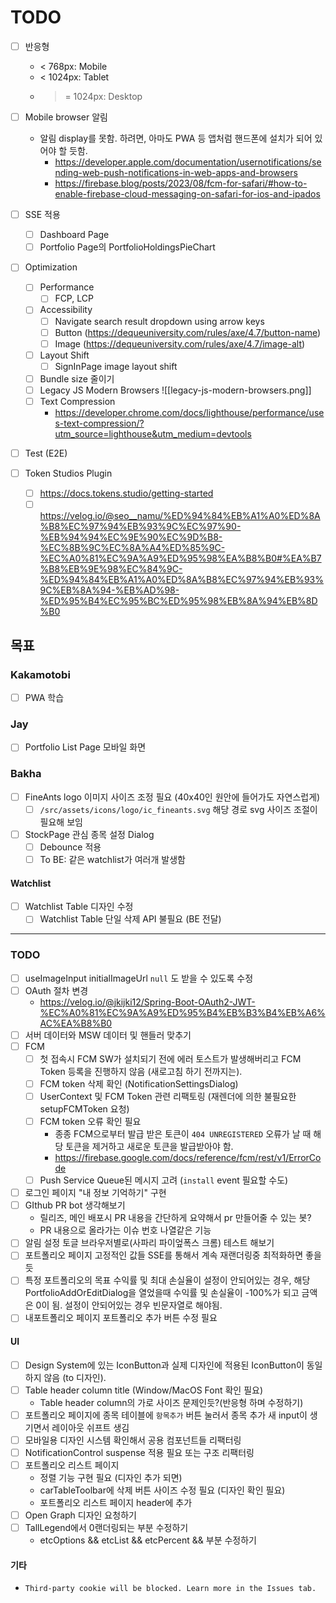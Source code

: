 # TODO
- [ ] 반응형
	-  < 768px: Mobile
	- < 1024px: Tablet
	- >= 1024px: Desktop

- [ ] Mobile browser 알림
	- 알림 display를 못함. 하려면, 아마도 PWA 등 앱처럼 핸드폰에 설치가 되어 있어야 할 듯함.
		- https://developer.apple.com/documentation/usernotifications/sending-web-push-notifications-in-web-apps-and-browsers
		- https://firebase.blog/posts/2023/08/fcm-for-safari/#how-to-enable-firebase-cloud-messaging-on-safari-for-ios-and-ipados

- [ ] SSE 적용
	- [ ] Dashboard Page
	- [ ] Portfolio Page의 PortfolioHoldingsPieChart

- [ ] Optimization
	- [ ] Performance
	    - [ ] FCP, LCP
	- [ ] Accessibility
		- [ ] Navigate search result dropdown using arrow keys
		- [ ] Button (https://dequeuniversity.com/rules/axe/4.7/button-name)
		- [ ] Image (https://dequeuniversity.com/rules/axe/4.7/image-alt)
	- [ ] Layout Shift
		- [ ] SignInPage image layout shift
	- [ ] Bundle size 줄이기
	- [ ] Legacy JS Modern Browsers
        ![[legacy-js-modern-browsers.png]]
	- [ ] Text Compression
		- https://developer.chrome.com/docs/lighthouse/performance/uses-text-compression/?utm_source=lighthouse&utm_medium=devtools

- [ ] Test (E2E)

- [ ] Token Studios Plugin
	- [ ] https://docs.tokens.studio/getting-started
	- [ ] https://velog.io/@seo__namu/%ED%94%84%EB%A1%A0%ED%8A%B8%EC%97%94%EB%93%9C%EC%97%90-%EB%94%94%EC%9E%90%EC%9D%B8-%EC%8B%9C%EC%8A%A4%ED%85%9C-%EC%A0%81%EC%9A%A9%ED%95%98%EA%B8%B0#%EA%B7%B8%EB%9E%98%EC%84%9C-%ED%94%84%EB%A1%A0%ED%8A%B8%EC%97%94%EB%93%9C%EB%8A%94-%EB%AD%98-%ED%95%B4%EC%95%BC%ED%95%98%EB%8A%94%EB%8D%B0

## 목표
### Kakamotobi
- [ ] PWA 학습
### Jay
- [ ] Portfolio List Page 모바일 화면
### Bakha
- [ ] FineAnts logo 이미지 사이즈 조정 필요 (40x40인 원안에 들어가도 자연스럽게)
	- [ ] `/src/assets/icons/logo/ic_fineants.svg` 해당 경로 svg 사이즈 조절이 필요해 보임
- [ ] StockPage 관심 종목 설정 Dialog
	- [ ] Debounce 적용
	- [ ] To BE: 같은 watchlist가 여러개 발생함
#### Watchlist
- [ ] Watchlist Table 디자인 수정
	- [ ] Watchlist Table 단일 삭제 API 불필요 (BE 전달)

---
### TODO
- [ ] useImageInput initialImageUrl `null` 도 받을 수 있도록 수정
- [ ] OAuth 절차 변경
	- https://velog.io/@jkijki12/Spring-Boot-OAuth2-JWT-%EC%A0%81%EC%9A%A9%ED%95%B4%EB%B3%B4%EB%A6%AC%EA%B8%B0
- [ ] 서버 데이터와 MSW 데이터 및 핸들러 맞추기
- [ ] FCM
	- [ ] 첫 접속시 FCM SW가 설치되기 전에 에러 토스트가 발생해버리고 FCM Token 등록을 진행하지 않음 (새로고침 하기 전까지는).
	- [ ] FCM token 삭제 확인 (NotificationSettingsDialog)
	- [ ] UserContext 및 FCM Token 관련 리팩토링 (재렌더에 의한 불필요한 setupFCMToken 요청)
	- [ ] FCM token 오류 확인 필요
		- 종종 FCM으로부터 발급 받은 토큰이 `404 UNREGISTERED` 오류가 날 때 해당 토큰을 제거하고 새로운 토큰을 발급받아야 함.
		- https://firebase.google.com/docs/reference/fcm/rest/v1/ErrorCode
	- [ ] Push Service Queue된 메시지 고려 (`install` event 필요할 수도)
- [ ] 로그인 페이지 "내 정보 기억하기" 구현
- [ ] GIthub PR bot 생각해보기
	- 릴리즈, 메인 배포시 PR 내용을 간단하게 요약해서 pr 만들어줄 수 있는 봇?
	- PR 내용으로 올라가는 이슈 번호 나열같은 기능
- [ ] 알림 설정 토글 브라우저별로(사파리 파이엎폭스 크롬) 테스트 해보기
- [ ] 포트폴리오 페이지 고정적인 값들 SSE를 통해서 계속 재랜더링중 최적화하면 좋을 듯
- [ ] 특정 포트폴리오의 목표 수익률 및 최대 손실율이 설정이 안되어있는 경우, 해당 PortfolioAddOrEditDialog을 열었을때 수익률 및 손실율이 -100%가 되고 금액은 0이 됨. 설정이 안되어있는 경우 빈문자열로 해야됨.
- [ ] 내포트폴리오 페이지 포트폴리오 추가 버튼 수정 필요
#### UI
- [ ] Design System에 있는 IconButton과 실제 디자인에 적용된 IconButton이 동일하지 않음 (to 디자인).
- [ ] Table header column title (Window/MacOS Font 확인 필요)
	- Table header column의 가로 사이즈 문제인듯?(반응형 하며 수정하기)
- [ ] 포트폴리오 페이지에 종목 테이블에 `항목추가` 버튼 눌러서 종목 추가 새 input이 생기면서 레이아웃 쉬프트 생김
- [ ] 모바일용 디자인 시스템 확인해서 공용 컴포넌트들 리팩터링
- [ ] NotificationControl suspense 적용 필요 또는 구조 리팩터링
- [ ] 포트폴리오 리스트 페이지
	- 정렬 기능 구현 필요 (디자인 추가 되면)
	- carTableToolbar에 삭제 버튼 사이즈 수정 필요 (디자인 확인 필요)
	- 포트폴리오 리스트 페이지 header에 추가 
- [ ] Open Graph 디자인 요청하기
- [ ] TallLegend에서 0랜더링되는 부분 수정하기
	- etcOptions && etcList && etcPercent && 부분 수정하기
#### 기타
- `Third-party cookie will be blocked. Learn more in the Issues tab.`
